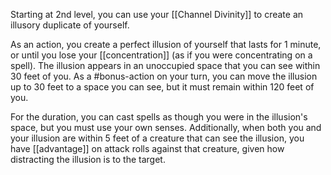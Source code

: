 Starting at 2nd level, you can use your [[Channel Divinity]] to create an illusory duplicate of yourself.

As an action, you create a perfect illusion of yourself that lasts for 1 minute, or until you lose your [[concentration]] (as if you were concentrating on a spell). The illusion appears in an unoccupied space that you can see within 30 feet of you. As a #bonus-action on your turn, you can move the illusion up to 30 feet to a space you can see, but it must remain within 120 feet of you.

For the duration, you can cast spells as though you were in the illusion's space, but you must use your own senses. Additionally, when both you and your illusion are within 5 feet of a creature that can see the illusion, you have [[advantage]] on attack rolls against that creature, given how distracting the illusion is to the target.